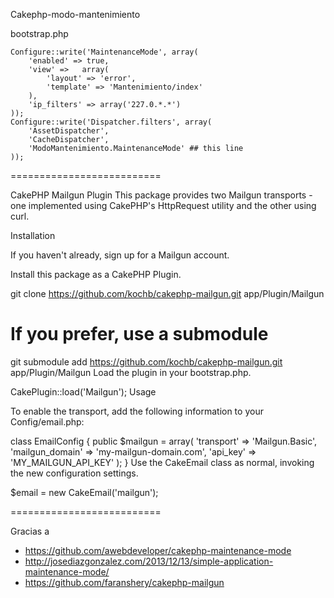 Cakephp-modo-mantenimiento

bootstrap.php
```
Configure::write('MaintenanceMode', array(
	'enabled' => true,
	'view' =>   array(
		'layout' => 'error',
		'template' => 'Mantenimiento/index'
	),
	'ip_filters' => array('227.0.*.*')
));
Configure::write('Dispatcher.filters', array(
	'AssetDispatcher',
	'CacheDispatcher',
	'ModoMantenimiento.MaintenanceMode' ## this line
));
```
==========================

CakePHP Mailgun Plugin
This package provides two Mailgun transports - one implemented using CakePHP's HttpRequest utility and the other using curl.

Installation

If you haven't already, sign up for a Mailgun account.

Install this package as a CakePHP Plugin.

git clone https://github.com/kochb/cakephp-mailgun.git app/Plugin/Mailgun
# If you prefer, use a submodule
git submodule add https://github.com/kochb/cakephp-mailgun.git app/Plugin/Mailgun
Load the plugin in your bootstrap.php.

CakePlugin::load('Mailgun');
Usage

To enable the transport, add the following information to your Config/email.php:

class EmailConfig {
    public $mailgun = array(
        'transport' => 'Mailgun.Basic',
        'mailgun_domain'    => 'my-mailgun-domain.com',
        'api_key'   => 'MY_MAILGUN_API_KEY'
    );
}
Use the CakeEmail class as normal, invoking the new configuration settings.

$email = new CakeEmail('mailgun');

==========================

Gracias a
* https://github.com/awebdeveloper/cakephp-maintenance-mode
* http://josediazgonzalez.com/2013/12/13/simple-application-maintenance-mode/
* https://github.com/faranshery/cakephp-mailgun
